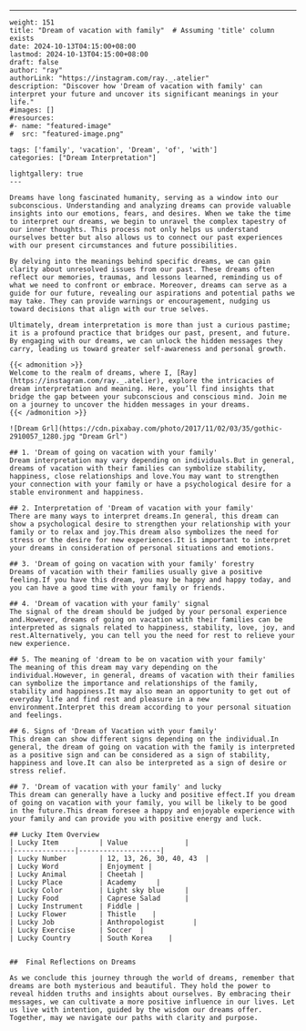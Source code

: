 ---
    weight: 151
    title: "Dream of vacation with family"  # Assuming 'title' column exists
    date: 2024-10-13T04:15:00+08:00
    lastmod: 2024-10-13T04:15:00+08:00
    draft: false
    author: "ray"
    authorLink: "https://instagram.com/ray._.atelier"
    description: "Discover how 'Dream of vacation with family' can interpret your future and uncover its significant meanings in your life."
    #images: []
    #resources:
    #- name: "featured-image"
    #  src: "featured-image.png"
    
    tags: ['family', 'vacation', 'Dream', 'of', 'with']
    categories: ["Dream Interpretation"]
    
    lightgallery: true
    ---
    
    Dreams have long fascinated humanity, serving as a window into our subconscious. Understanding and analyzing dreams can provide valuable insights into our emotions, fears, and desires. When we take the time to interpret our dreams, we begin to unravel the complex tapestry of our inner thoughts. This process not only helps us understand ourselves better but also allows us to connect our past experiences with our present circumstances and future possibilities.
    
    By delving into the meanings behind specific dreams, we can gain clarity about unresolved issues from our past. These dreams often reflect our memories, traumas, and lessons learned, reminding us of what we need to confront or embrace. Moreover, dreams can serve as a guide for our future, revealing our aspirations and potential paths we may take. They can provide warnings or encouragement, nudging us toward decisions that align with our true selves.
    
    Ultimately, dream interpretation is more than just a curious pastime; it is a profound practice that bridges our past, present, and future. By engaging with our dreams, we can unlock the hidden messages they carry, leading us toward greater self-awareness and personal growth.
    
    {{< admonition >}}
    Welcome to the realm of dreams, where I, [Ray](https://instagram.com/ray._.atelier), explore the intricacies of dream interpretation and meaning. Here, you’ll find insights that bridge the gap between your subconscious and conscious mind. Join me on a journey to uncover the hidden messages in your dreams.
    {{< /admonition >}}
    
    ![Dream Grl](https://cdn.pixabay.com/photo/2017/11/02/03/35/gothic-2910057_1280.jpg "Dream Grl")
    
    ## 1. 'Dream of going on vacation with your family'
    Dream interpretation may vary depending on individuals.But in general, dreams of vacation with their families can symbolize stability, happiness, close relationships and love.You may want to strengthen your connection with your family or have a psychological desire for a stable environment and happiness.
    
    ## 2. Interpretation of 'Dream of vacation with your family'
    There are many ways to interpret dreams.In general, this dream can show a psychological desire to strengthen your relationship with your family or to relax and joy.This dream also symbolizes the need for stress or the desire for new experiences.It is important to interpret your dreams in consideration of personal situations and emotions.
    
    ## 3. 'Dream of going on vacation with your family' forestry
    Dreams of vacation with their families usually give a positive feeling.If you have this dream, you may be happy and happy today, and you can have a good time with your family or friends.
    
    ## 4. 'Dream of vacation with your family' signal
    The signal of the dream should be judged by your personal experience and.However, dreams of going on vacation with their families can be interpreted as signals related to happiness, stability, love, joy, and rest.Alternatively, you can tell you the need for rest to relieve your new experience.
    
    ## 5. The meaning of 'dream to be on vacation with your family'
    The meaning of this dream may vary depending on the individual.However, in general, dreams of vacation with their families can symbolize the importance and relationships of the family, stability and happiness.It may also mean an opportunity to get out of everyday life and find rest and pleasure in a new environment.Interpret this dream according to your personal situation and feelings.
    
    ## 6. Signs of 'Dream of Vacation with your family'
    This dream can show different signs depending on the individual.In general, the dream of going on vacation with the family is interpreted as a positive sign and can be considered as a sign of stability, happiness and love.It can also be interpreted as a sign of desire or stress relief.
    
    ## 7. 'Dream of vacation with your family' and lucky
    This dream can generally have a lucky and positive effect.If you dream of going on vacation with your family, you will be likely to be good in the future.This dream foresee a happy and enjoyable experience with your family and can provide you with positive energy and luck.
    
    ## Lucky Item Overview
    | Lucky Item          | Value              |
    |---------------|--------------------|
    | Lucky Number        | 12, 13, 26, 30, 40, 43  |
    | Lucky Word          | Enjoyment |
    | Lucky Animal        | Cheetah |
    | Lucky Place         | Academy     |
    | Lucky Color         | Light sky blue     |
    | Lucky Food          | Caprese Salad      |
    | Lucky Instrument    | Fiddle |
    | Lucky Flower        | Thistle    |
    | Lucky Job           | Anthropologist       |
    | Lucky Exercise      | Soccer  |
    | Lucky Country       | South Korea    |
    
    
    ##  Final Reflections on Dreams
    
    As we conclude this journey through the world of dreams, remember that dreams are both mysterious and beautiful. They hold the power to reveal hidden truths and insights about ourselves. By embracing their messages, we can cultivate a more positive influence in our lives. Let us live with intention, guided by the wisdom our dreams offer. Together, may we navigate our paths with clarity and purpose.
    